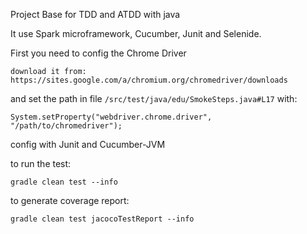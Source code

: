 Project Base for TDD and ATDD with java

It use Spark microframework, Cucumber, Junit and Selenide.

First you need to config the Chrome Driver

    download it from: https://sites.google.com/a/chromium.org/chromedriver/downloads

and set the path in file `/src/test/java/edu/SmokeSteps.java#L17` with:

    System.setProperty("webdriver.chrome.driver", "/path/to/chromedriver");


config with Junit and Cucumber-JVM

to run the test:

    gradle clean test --info

to generate coverage report:

    gradle clean test jacocoTestReport --info

